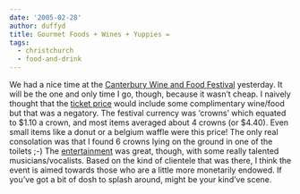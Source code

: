 ```yaml
---
date: '2005-02-28'
author: duffyd
title: Gourmet Foods + Wines + Yuppies =
tags:
  - christchurch
  - food-and-drink
---
```


We had a nice time at the [Canterbury Wine and Food Festival](https://href.li/?http://www.cantwinefoodfest.co.nz/) yesterday. It will be the one and only time I go, though, because it wasn’t cheap. I naively thought that the [ticket price](https://href.li/?http://www.cantwinefoodfest.co.nz/tickets.htm) would include some complimentary wine/food but that was a negatory. The festival currency was ‘crowns’ which equated to $1.10 a crown, and most items averaged about 4 crowns (or $4.40). Even small items like a donut or a belgium waffle were this price! The only real consolation was that I found 6 crowns lying on the ground in one of the toilets ;-) The [entertainment](https://href.li/?http://www.cantwinefoodfest.co.nz/entertainment.htm) was great, though, with some really talented musicians/vocalists. Based on the kind of clientele that was there, I think the event is aimed towards those who are a little more monetarily endowed. If you’ve got a bit of dosh to splash around, might be your kind’ve scene.
